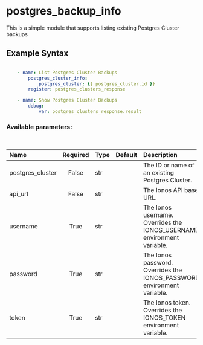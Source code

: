# postgres_backup_info

This is a simple module that supports listing existing Postgres Cluster backups

## Example Syntax


```yaml

    - name: List Postgres Cluster Backups
        postgres_cluster_info:
            postgres_cluster: {{ postgres_cluster.id }}
        register: postgres_clusters_response

    - name: Show Postgres Cluster Backups
        debug:
            var: postgres_clusters_response.result

```
### Available parameters:
&nbsp;

| Name | Required | Type | Default | Description |
| :--- | :---: | :--- | :--- | :--- |
| postgres_cluster | False | str |  | The ID or name of an existing Postgres Cluster. |
| api_url | False | str |  | The Ionos API base URL. |
| username | True | str |  | The Ionos username. Overrides the IONOS_USERNAME environment variable. |
| password | True | str |  | The Ionos password. Overrides the IONOS_PASSWORD environment variable. |
| token | True | str |  | The Ionos token. Overrides the IONOS_TOKEN environment variable. |
